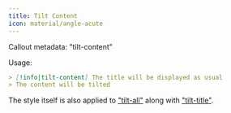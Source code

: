 ```yaml
---
title: Tilt Content
icon: material/angle-acute
---
```


Callout metadata: "tilt-content"

Usage:

```md
> [!info|tilt-content] The title will be displayed as usual
> The content will be tilted
```

The style itself is also applied to ["tilt-all"](../combined-styling/page-17.md)
along with ["tilt-title"](../title-styling/page-17.md).

